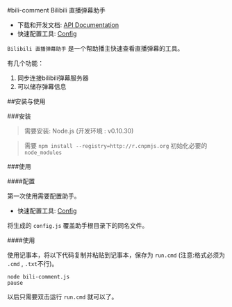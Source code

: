 ﻿#bili-comment Bilibili 直播弹幕助手

* 下载和开发文档: [API Documentation](http://bili,micblo.com/)
* 快速配置工具: [Config](http://bili.micblo.com/#config/tool)

`Bilibili 直播弹幕助手` 是一个帮助播主快速查看直播弹幕的工具。

有几个功能：

1. 同步连接bilibili弹幕服务器
2. 可以储存弹幕信息

##安装与使用

###安装

> 需要安装: Node.js (开发环境 : v0.10.30)

> 需要 `npm install --registry=http://r.cnpmjs.org` 初始化必要的 `node_modules`

###使用

####配置

第一次使用需要配置助手。

* 快速配置工具: [Config](http://bili.micblo.com/#config/tool)

将生成的 `config.js` 覆盖助手根目录下的同名文件。

####使用

使用记事本，将以下代码复制并粘贴到记事本，保存为 `run.cmd` (注意:格式必须为 `.cmd` , `.txt`不行)。

```
node bili-comment.js
pause
```

以后只需要双击运行 `run.cmd` 就可以了。
